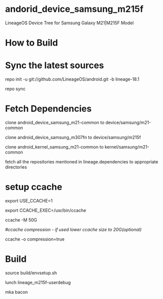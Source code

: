# andorid_device_samsung_m215f
LineageOS Device Tree for Samsung Galaxy M21|M215F Model

# How to Build
# Sync the latest sources
repo init -u git://github.com/LineageOS/android.git -b lineage-18.1

repo sync

# Fetch Dependencies
clone android_device_samsung_m21-common to device/samsung/m21-common

clone android_device_samsung_m307fn to device/samsung/m215f

clone android_kernel_samsung_m21-common to kernel/samsung/m21-common

fetch all the repositories mentioned in lineage.dependencies to appropriate directories

# setup ccache
export USE_CCACHE=1

export CCACHE_EXEC=/usr/bin/ccache

ccache -M 50G

*#ccache compression - if used lower ccache size to 20G(optional)*

ccache -o compression=true

# Build
source build/envsetup.sh

lunch lineage_m215f-userdebug

mka bacon
